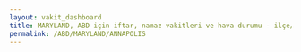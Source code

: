 ```yaml
---
layout: vakit_dashboard
title: MARYLAND, ABD için iftar, namaz vakitleri ve hava durumu - ilçe/eyalet seç
permalink: /ABD/MARYLAND/ANNAPOLIS
---
```


<script type="text/javascript">
  var GLOBAL_COUNTRY = 'ABD';
  var GLOBAL_CITY = 'MARYLAND';
  var GLOBAL_STATE = 'ANNAPOLIS';
  var lat = 72;
  var lon = 21;
</script>
